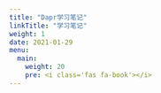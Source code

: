 ```yaml
---
title: "Dapr学习笔记"
linkTitle: "学习笔记"
weight: 1
date: 2021-01-29
menu:
  main:
    weight: 20
    pre: <i class='fas fa-book'></i>
---
```




